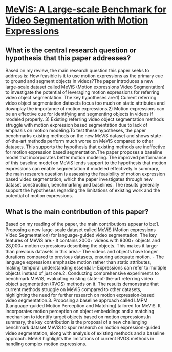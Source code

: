 # [MeViS: A Large-scale Benchmark for Video Segmentation with Motion   Expressions](https://arxiv.org/abs/2308.08544)

## What is the central research question or hypothesis that this paper addresses?

Based on my review, the main research question this paper seeks to address is: How feasible is it to use motion expressions as the primary cue to ground and segment objects in videos?The paper introduces a new large-scale dataset called MeViS (Motion expressions Video Segmentation) to investigate the potential of leveraging motion expressions for referring video object segmentation. The key hypotheses are:1) Current referring video object segmentation datasets focus too much on static attributes and downplay the importance of motion expressions.2) Motion expressions can be an effective cue for identifying and segmenting objects in videos if modeled properly.  3) Existing referring video object segmentation methods struggle with motion expression based segmentation due to lack of emphasis on motion modeling.To test these hypotheses, the paper benchmarks existing methods on the new MeViS dataset and shows state-of-the-art methods perform much worse on MeViS compared to other datasets. This supports the hypothesis that existing methods are ineffective for motion expression based segmentation.The paper proposes a baseline model that incorporates better motion modeling. The improved performance of this baseline model on MeViS lends support to the hypothesis that motion expressions can enable segmentation if modeled effectively.In summary, the main research question is assessing the feasibility of motion expression based video segmentation, which the paper investigates through new dataset construction, benchmarking and baselines. The results generally support the hypotheses regarding the limitations of existing work and the potential of motion expressions.


## What is the main contribution of this paper?

Based on my reading of the paper, the main contributions appear to be:1. Proposing a new large-scale dataset called MeViS (Motion expressions Video Segmentation) for language-guided video segmentation. The key features of MeViS are:- It contains 2000+ videos with 8000+ objects and 28,000+ motion expressions describing the objects. This makes it larger than previous datasets in this area.- The videos and objects have longer durations compared to previous datasets, ensuring adequate motion. - The language expressions emphasize motion rather than static attributes, making temporal understanding essential.- Expressions can refer to multiple objects instead of just one.2. Conducting comprehensive experiments to benchmark MeViS, evaluating existing state-of-the-art referring video object segmentation (RVOS) methods on it. The results demonstrate that current methods struggle on MeViS compared to other datasets, highlighting the need for further research on motion expression-based video segmentation.3. Proposing a baseline approach called LMPM (Language-guided Motion Perception and Matching) tailored for MeViS. It incorporates motion perception on object embeddings and a matching mechanism to identify target objects based on motion expressions.In summary, the key contribution is the proposal of a new challenging benchmark dataset MeViS to spur research on motion expression-guided video segmentation, along with analysis of existing methods and a baseline approach. MeViS highlights the limitations of current RVOS methods in handling complex motion expressions.
